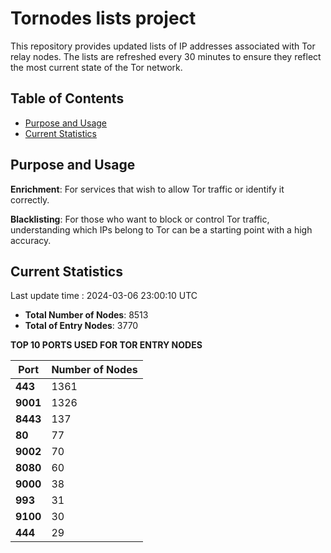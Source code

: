 # Tornodes lists project

This repository provides updated lists of IP addresses associated with Tor relay nodes. The lists are refreshed every 30 minutes to ensure they reflect the most current state of the Tor network.

## Table of Contents

- [Purpose and Usage](#purpose-and-usage)
- [Current Statistics](#current-statistics)


## Purpose and Usage

**Enrichment**: For services that wish to allow Tor traffic or identify it correctly.

**Blacklisting**: For those who want to block or control Tor traffic, understanding which IPs belong to Tor can be a starting point with a high accuracy.

## Current Statistics

Last update time : 2024-03-06 23:00:10 UTC

- **Total Number of Nodes**: 8513
- **Total of Entry Nodes**: 3770

**TOP 10 PORTS USED FOR TOR ENTRY NODES**

| **Port** | **Number of Nodes** |
|------|-----------------|
| **443**   | 1361  |
| **9001**   | 1326  |
| **8443**   | 137  |
| **80**   | 77  |
| **9002**   | 70  |
| **8080**   | 60  |
| **9000**   | 38  |
| **993**   | 31  |
| **9100**   | 30  |
| **444**   | 29  |

